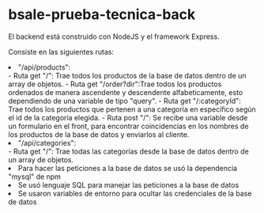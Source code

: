 # bsale-prueba-tecnica-back

<p>El backend está construido con NodeJS y el framework Express.<p>
<p>Consiste en las siguientes rutas: </p>
<li> "/api/products":</li>
  - Ruta get "/": Trae todos los productos de la base de datos dentro de un array de objetos.
  - Ruta get "/order?dir":Trae todos los productos ordenados de manera ascendente y descendente alfabeticamente, esto dependiendo de una variable de tipo "query".
  - Ruta get "/:categoryId": Trae todos los productos que pertenen a una categoría en específico según el id de la categoría elegida.
  - Ruta post "/": Se recibe una variable desde un formulario en el front, para encontrar coincidencias en los nombres de los productos de la base de datos y enviarlos al cliente.
 <li> "/api/categories":</li>
  - Ruta get "/": Trae todas las categorías desde la base de datos dentro de un array de objetos.
 
  <li> Para hacer las peticiones a la base de datos se usó la dependencia "mysql" de npm </li>
 <li> Se usó lenguaje SQL para manejar las peticiones a la base de datos </li>
 <li> Se usaron variables de entorno para ocultar las credenciales de la base de datos </li>
